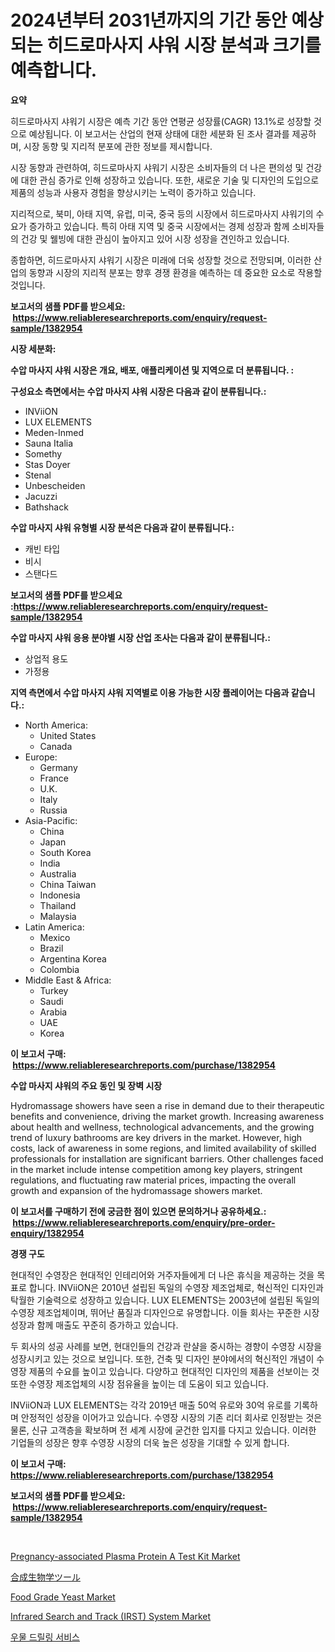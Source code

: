 <p><h1>2024년부터 2031년까지의 기간 동안 예상되는 히드로마사지 샤워 시장 분석과 크기를 예측합니다.</h1></p><p><strong>요약</strong></p>
<p><p>히드로마사지 샤워기 시장은 예측 기간 동안 연평균 성장률(CAGR) 13.1%로 성장할 것으로 예상됩니다. 이 보고서는 산업의 현재 상태에 대한 세분화 된 조사 결과를 제공하며, 시장 동향 및 지리적 분포에 관한 정보를 제시합니다.</p><p>시장 동향과 관련하여, 히드로마사지 샤워기 시장은 소비자들의 더 나은 편의성 및 건강에 대한 관심 증가로 인해 성장하고 있습니다. 또한, 새로운 기술 및 디자인의 도입으로 제품의 성능과 사용자 경험을 향상시키는 노력이 증가하고 있습니다.</p><p>지리적으로, 북미, 아태 지역, 유럽, 미국, 중국 등의 시장에서 히드로마사지 샤워기의 수요가 증가하고 있습니다. 특히 아태 지역 및 중국 시장에서는 경제 성장과 함께 소비자들의 건강 및 웰빙에 대한 관심이 높아지고 있어 시장 성장을 견인하고 있습니다.</p><p>종합하면, 히드로마사지 샤워기 시장은 미래에 더욱 성장할 것으로 전망되며, 이러한 산업의 동향과 시장의 지리적 분포는 향후 경쟁 환경을 예측하는 데 중요한 요소로 작용할 것입니다.</p></p>
<p><strong>보고서의 샘플 PDF를 받으세요: &nbsp;<a href="https://www.reliableresearchreports.com/enquiry/request-sample/1382954">https://www.reliableresearchreports.com/enquiry/request-sample/1382954</a></strong></p>
<p><strong>시장 세분화:</strong></p>
<p><strong> 수압 마사지 샤워 시장은 개요, 배포, 애플리케이션 및 지역으로 더 분류됩니다. :</strong></p>
<p><strong>구성요소 측면에서는 수압 마사지 샤워 시장은 다음과 같이 분류됩니다.:</strong></p>
<p><ul><li>INViiON</li><li>LUX ELEMENTS</li><li>Meden-Inmed</li><li>Sauna Italia</li><li>Somethy</li><li>Stas Doyer</li><li>Stenal</li><li>Unbescheiden</li><li>Jacuzzi</li><li>Bathshack</li></ul></p>
<p><strong> 수압 마사지 샤워 유형별 시장 분석은 다음과 같이 분류됩니다.:</strong></p>
<p><ul><li>캐빈 타입</li><li>비시</li><li>스탠다드</li></ul></p>
<p><strong>보고서의 샘플 PDF를 받으세요 :<a href="https://www.reliableresearchreports.com/enquiry/request-sample/1382954">https://www.reliableresearchreports.com/enquiry/request-sample/1382954</a></strong></p>
<p><strong> 수압 마사지 샤워 응용 분야별 시장 산업 조사는 다음과 같이 분류됩니다.:</strong></p>
<p><ul><li>상업적 용도</li><li>가정용</li></ul></p>
<p><strong>지역 측면에서 수압 마사지 샤워 지역별로 이용 가능한 시장 플레이어는 다음과 같습니다.:</strong></p>
<p><ul>
    <li>
        North America:
        <ul>
            <li>United States</li>
            <li>Canada</li>
        </ul>
    </li>
    <li>
        Europe:
        <ul>
            <li>Germany</li>
            <li>France</li>
            <li>U.K.</li>
            <li>Italy</li>
            <li>Russia</li>
        </ul>
    </li>
    <li>
        Asia-Pacific:
        <ul>
            <li>China</li>
            <li>Japan</li>
            <li>South Korea</li>
            <li>India</li>
            <li>Australia</li>
            <li>China Taiwan</li>
            <li>Indonesia</li>
            <li>Thailand</li>
            <li>Malaysia</li>
        </ul>
    </li>
    <li>
        Latin America:
        <ul>
            <li>Mexico</li>
            <li>Brazil</li>
            <li>Argentina Korea</li>
            <li>Colombia</li>
        </ul>
    </li>
    <li>
        Middle East & Africa:
        <ul>
            <li>Turkey</li>
            <li>Saudi</li>
            <li>Arabia</li>
            <li>UAE</li>
            <li>Korea</li>
        </ul>
    </li>
    </ul></p>
<p><strong>이 보고서 구매: &nbsp;<a href="https://www.reliableresearchreports.com/purchase/1382954">https://www.reliableresearchreports.com/purchase/1382954</a></strong></p>
<p><strong>수압 마사지 샤워의 주요 동인 및 장벽 시장</strong></p>
<p><p>Hydromassage showers have seen a rise in demand due to their therapeutic benefits and convenience, driving the market growth. Increasing awareness about health and wellness, technological advancements, and the growing trend of luxury bathrooms are key drivers in the market. However, high costs, lack of awareness in some regions, and limited availability of skilled professionals for installation are significant barriers. Other challenges faced in the market include intense competition among key players, stringent regulations, and fluctuating raw material prices, impacting the overall growth and expansion of the hydromassage showers market.</p></p>
<p><strong>이 보고서를 구매하기 전에 궁금한 점이 있으면 문의하거나 공유하세요.: &nbsp;<a href="https://www.reliableresearchreports.com/enquiry/pre-order-enquiry/1382954">https://www.reliableresearchreports.com/enquiry/pre-order-enquiry/1382954</a></strong></p>
<p><strong>경쟁 구도</strong></p>
<p><p>현대적인 수영장은 현대적인 인테리어와 거주자들에게 더 나은 휴식을 제공하는 것을 목표로 합니다. INViiON은 2010년 설립된 독일의 수영장 제조업체로, 혁신적인 디자인과 탁월한 기술력으로 성장하고 있습니다. LUX ELEMENTS는 2003년에 설립된 독일의 수영장 제조업체이며, 뛰어난 품질과 디자인으로 유명합니다. 이들 회사는 꾸준한 시장 성장과 함께 매출도 꾸준히 증가하고 있습니다.</p><p>두 회사의 성공 사례를 보면, 현대인들의 건강과 란샬을 중시하는 경향이 수영장 시장을 성장시키고 있는 것으로 보입니다. 또한, 건축 및 디자인 분야에서의 혁신적인 개념이 수영장 제품의 수요를 높이고 있습니다. 다양하고 현대적인 디자인의 제품을 선보이는 것 또한 수영장 제조업체의 시장 점유율을 높이는 데 도움이 되고 있습니다.</p><p>INViiON과 LUX ELEMENTS는 각각 2019년 매출 50억 유로와 30억 유로를 기록하며 안정적인 성장을 이어가고 있습니다. 수영장 시장의 기존 리더 회사로 인정받는 것은 물론, 신규 고객층을 확보하며 전 세계 시장에 굳건한 입지를 다지고 있습니다. 이러한 기업들의 성장은 향후 수영장 시장의 더욱 높은 성장을 기대할 수 있게 합니다.</p></p>
<p><strong>이 보고서 구매: &nbsp; <a href="https://www.reliableresearchreports.com/purchase/1382954">https://www.reliableresearchreports.com/purchase/1382954</a></strong></p>
<p><strong>보고서의 샘플 PDF를 받으세요: &nbsp;<a href="https://www.reliableresearchreports.com/enquiry/request-sample/1382954">https://www.reliableresearchreports.com/enquiry/request-sample/1382954</a></strong><strong></strong></p>
<p>&nbsp;</p>
<p><p><a href="https://cedar-agate-3da.notion.site/Decoding-the-Pregnancy-associated-Plasma-Protein-A-Test-Kit-Market-A-Deep-Dive-into-the-Latest-Mark-8003ad0293d04777963b02a4dd783292">Pregnancy-associated Plasma Protein A Test Kit Market</a></p><p><a href="https://github.com/xnljig2898992/Market-Research-Report-List-1/blob/main/9511771186685.md">合成生物学ツール</a></p><p><a href="https://github.com/PeterParrish5/Market-Research-Report-List-3/blob/main/food-grade-yeast-market.md">Food Grade Yeast Market</a></p><p><a href="https://github.com/jhcraigie/Market-Research-Report-List-2/blob/main/infrared-search-and-track-irst-system-market.md">Infrared Search and Track (IRST) System Market</a></p><p><a href="https://medium.com/@darrellockm3ytan895656/2024-2031-%EA%B8%B0%EA%B0%84%EC%9D%84-%EC%9C%84%ED%95%9C-%EC%9B%B0-%EB%93%9C%EB%A6%B4%EB%A7%81-%EC%84%9C%EB%B9%84%EC%8A%A4-%EC%8B%9C%EC%9E%A5-%EB%8F%99%ED%96%A5-%EB%B0%8F-%EC%8B%9C%EC%9E%A5-%EB%B6%84%EC%84%9D-%EC%A0%84%EB%A7%9D-e86a9161f481">우물 드릴링 서비스</a></p></p>